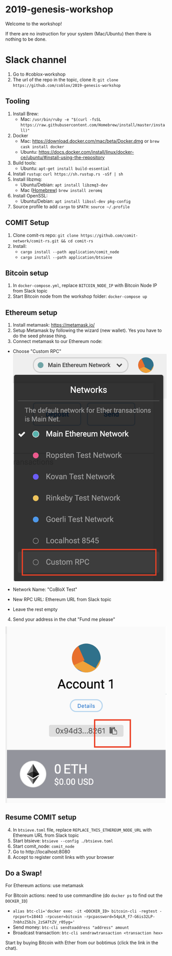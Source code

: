 # 2019-genesis-workshop

Welcome to the workshop!

If there are no instruction for your system (Mac/Ubuntu) then there is nothing to be done.

# Slack channel

1. Go to #coblox-workshop
2. The url of the repo in the topic, clone it: `git clone https://github.com/coblox/2019-genesis-workshop`

## Tooling

1. Install Brew:
   - Mac: `/usr/bin/ruby -e "$(curl -fsSL https://raw.githubusercontent.com/Homebrew/install/master/install)"`
2. Docker
   - Mac: https://download.docker.com/mac/beta/Docker.dmg or `brew cask install docker`
   - Ubuntu: https://docs.docker.com/install/linux/docker-ce/ubuntu/#install-using-the-repository
3. Build tools:
   - Ubuntu: `apt-get install build-essential`
4. Install `rustup`: `curl https://sh.rustup.rs -sSf | sh`
5. Install libzmq:
   - Ubuntu/Debian: `apt install libzmq3-dev`
   - Mac ([Homebrew](https://brew.sh/)) `brew install zeromq`
6. Install OpenSSL:
   - Ubuntu/Debian: `apt install libssl-dev pkg-config`
7. Source profile to add `cargo` to `$PATH`: `source ~/.profile`

## COMIT Setup
1. Clone comit-rs repo: `git clone https://github.com/comit-network/comit-rs.git && cd comit-rs`
2. Install:
   - `cargo install --path application/comit_node`
   - `cargo install --path application/btsieve`

## Bitcoin setup
1. In `docker-compose.yml`, replace `BITCOIN_NODE_IP` with Bitcoin Node IP from Slack topic 
2. Start Bitcoin node from the workshop folder: `docker-compose up`

## Ethereum setup
1. Install metamask: https://metamask.io/
2. Setup Metamask by following the wizard (new wallet). Yes you have to do the seed phrase thing.
3. Connect metamask to our Ethereum node:
  - Choose "Custom RPC"
    ![connect Ethereum](./img/eth_connect.png)
    
  - Network Name: "CoBloX Test"
  - New RPC URL: Ethereum URL from Slack topic
  - Leave the rest empty
4. Send your address in the chat "Fund me please"

  ![copy address](./img/eth_copy_address.png)
  
  
## Resume COMIT setup
4. In `btsieve.toml` file, replace `REPLACE_THIS_ETHEREUM_NODE_URL` with Ethereum URL from Slack topic
5. Start btsieve: `btsieve --config ./btsieve.toml` 
6. Start comit_node: `comit_node`
7. Go to http://localhost:8080
8. Accept to register comit links with your browser

## Do a Swap!
For Ethereum actions: use metamask

For Bitcoin actions: need to use commandline (do `docker ps` to find out the `DOCKER_ID`)
- `alias btc-cli='docker exec -it <DOCKER_ID> bitcoin-cli -regtest -rpcport=18443 -rpcuser=bitcoin -rpcpassword=54pLR_f7-G6is32LP-7nbhzZSbJs_2zSATtZV_r05yg='`
- Send money: `btc-cli sendtoaddress "address" amount`
- Broadcast transaction: `btc-cli sendrawtransaction <transaction hex>`

Start by buying Bitcoin with Ether from our bobtimus (click the link in the chat).
